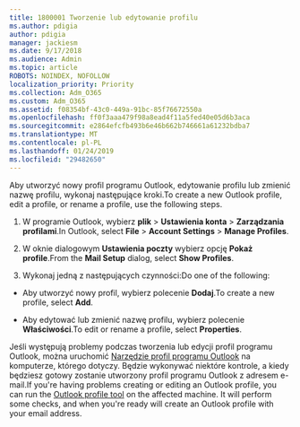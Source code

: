 ```yaml
---
title: 1800001 Tworzenie lub edytowanie profilu
ms.author: pdigia
author: pdigia
manager: jackiesm
ms.date: 9/17/2018
ms.audience: Admin
ms.topic: article
ROBOTS: NOINDEX, NOFOLLOW
localization_priority: Priority
ms.collection: Adm_O365
ms.custom: Adm_O365
ms.assetid: f08354bf-43c0-449a-91bc-85f76672550a
ms.openlocfilehash: ff0f3aaa479f98a8ead4f11a5fed40e05d6b3aca
ms.sourcegitcommit: e2864efcfb493b6e46b662b746661a61232bdba7
ms.translationtype: MT
ms.contentlocale: pl-PL
ms.lasthandoff: 01/24/2019
ms.locfileid: "29482650"
---
```

<span data-ttu-id="c755e-102">Aby utworzyć nowy profil programu Outlook, edytowanie profilu lub zmienić nazwę profilu, wykonaj następujące kroki.</span><span class="sxs-lookup"><span data-stu-id="c755e-102">To create a new Outlook profile, edit a profile, or rename a profile, use the following steps.</span></span>
  
1. <span data-ttu-id="c755e-103">W programie Outlook, wybierz **plik** \> **Ustawienia konta** \> **Zarządzania profilami**.</span><span class="sxs-lookup"><span data-stu-id="c755e-103">In Outlook, select **File** \> **Account Settings** \> **Manage Profiles**.</span></span>
    
2. <span data-ttu-id="c755e-104">W oknie dialogowym **Ustawienia poczty** wybierz opcję **Pokaż profile**.</span><span class="sxs-lookup"><span data-stu-id="c755e-104">From the **Mail Setup** dialog, select **Show Profiles**.</span></span>
    
3. <span data-ttu-id="c755e-105">Wykonaj jedną z następujących czynności:</span><span class="sxs-lookup"><span data-stu-id="c755e-105">Do one of the following:</span></span>
    
  - <span data-ttu-id="c755e-106">Aby utworzyć nowy profil, wybierz polecenie **Dodaj**.</span><span class="sxs-lookup"><span data-stu-id="c755e-106">To create a new profile, select **Add**.</span></span>
    
  - <span data-ttu-id="c755e-107">Aby edytować lub zmienić nazwę profilu, wybierz polecenie **Właściwości**.</span><span class="sxs-lookup"><span data-stu-id="c755e-107">To edit or rename a profile, select **Properties**.</span></span>
    
<span data-ttu-id="c755e-p101">Jeśli występują problemy podczas tworzenia lub edycji profil programu Outlook, można uruchomić [Narzędzie profil programu Outlook](https://aka.ms/SaRA-OutlookSetupProfile) na komputerze, którego dotyczy. Będzie wykonywać niektóre kontrole, a kiedy będziesz gotowy zostanie utworzony profil programu Outlook z adresem e-mail.</span><span class="sxs-lookup"><span data-stu-id="c755e-p101">If you're having problems creating or editing an Outlook profile, you can run the [Outlook profile tool](https://aka.ms/SaRA-OutlookSetupProfile) on the affected machine. It will perform some checks, and when you're ready will create an Outlook profile with your email address.</span></span> 
  


